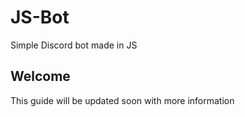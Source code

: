 # JS-Bot
Simple Discord bot made in JS
## Welcome
This guide will be updated soon with more information
